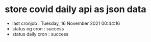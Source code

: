 # store covid daily api as json data

- last cronjob : Tuesday, 16 November 2021 00:44:16
- status og cron : success
- status daily cron : success
      
      